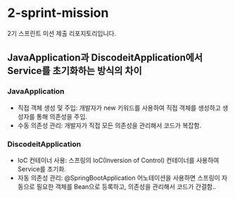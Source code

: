 # 2-sprint-mission
2기 스프린트 미션 제출 리포지토리입니다.

## JavaApplication과 DiscodeitApplication에서 Service를 초기화하는 방식의 차이

### JavaApplication

- 직접 객체 생성 및 주입: 개발자가 new 키워드를 사용하여 직접 객체를 생성하고 생성자를 통해 의존성을 주입.
- 수동 의존성 관리: 개발자가 직접 모든 의존성을 관리해서 코드가 복잡함.

### DiscodeitApplication

- IoC 컨테이너 사용: 스프링의 IoC(Inversion of Control) 컨테이너를 사용하여 Service를 초기화.
- 자동 의존성 관리: @SpringBootApplication 어노테이션을 사용하면 스프링이 자동으로 필요한 객체를 Bean으로 등록하고, 의존성을 관리해서 코드가 간결함..